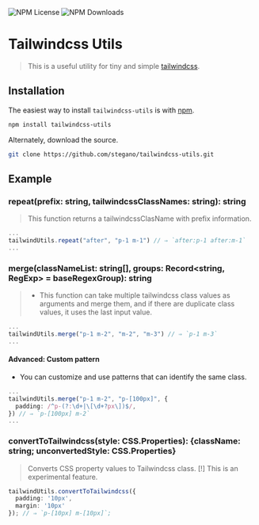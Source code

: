 ![NPM License](https://img.shields.io/npm/l/tailwindcss-utils)
![NPM Downloads](https://img.shields.io/npm/dw/tailwindcss-utils)

# Tailwindcss Utils
> This is a useful utility for tiny and simple [tailwindcss](https://tailwindcss.com/).

## Installation

The easiest way to install `tailwindcss-utils` is with [npm](https://www.npmjs.com/package/tailwindcss-utils).

```bash
npm install tailwindcss-utils
```

Alternately, download the source.

```bash
git clone https://github.com/stegano/tailwindcss-utils.git
```

## Example
### repeat(prefix: string, tailwindcssClassNames: string): string
> This function returns a tailwindcssClasName with prefix information.
```ts
...
tailwindUtils.repeat("after", "p-1 m-1") // ⇒ `after:p-1 after:m-1`
...
```

### merge(classNameList: string[], groups: Record<string, RegExp> = baseRegexGroup): string
> * This function can take multiple tailwindcss class values as arguments and merge them, and if there are duplicate class values, it uses the last input value.
```ts
...
tailwindUtils.merge("p-1 m-2", "m-2", "m-3") // ⇒ `p-1 m-3`
...
```
#### Advanced: Custom pattern
* You can customize and use patterns that can identify the same class.
```ts
...
tailwindUtils.merge("p-1 m-2", "p-[100px]", {
  padding: /^p-(?:\d+|\[\d+?px\])$/,
}) // ⇒ `p-[100px] m-2`
...
```

### convertToTailwindcss(style: CSS.Properties): {className: string; unconvertedStyle: CSS.Properties}
> Converts CSS property values to Tailwindcss class.
> [!] This is an experimental feature.
```ts
tailwindUtils.convertToTailwindcss({
  padding: '10px',
  margin: '10px'
}); // ⇒ `p-[10px] m-[10px]`;
```
